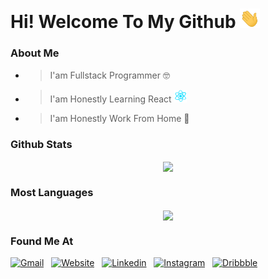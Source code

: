 <h1><span>Hi! Welcome To My Github <img width="32" src='/assets/gif/wave.gif?raw=true'></span></h1>

### About Me

- > I'am Fullstack Programmer 🤓
- > I'am Honestly Learning React <img width="20" src='/assets/gif/react.gif?raw=true'>
- > I'am Honestly Work From Home 🏡

### Github Stats

<p align="center">
    <img align="center" src='https://github-readme-stats.vercel.app/api?username=iqbaltahir1717&theme=github_dark&show_icons=true&count_private=true'>
</p>

### Most Languages

<p align="center">
    <img align="center" src='https://github-readme-stats.vercel.app/api/top-langs/?username=iqbaltahir1717&layout=compact&theme=github_dark'>
</p>

### Found Me At

[![Gmail](https://img.shields.io/badge/Gmail-D14836?style=for-the-badge&logo=gmail&logoColor=white)](mailto:portalservice30@gmail.com) &nbsp;
[![Website](https://img.shields.io/badge/website-000000?style=for-the-badge&logo=About.me&logoColor=white)](https://iqbaltahir33.com) &nbsp;
[![Linkedin](https://img.shields.io/badge/LinkedIn-0077B5?style=for-the-badge&logo=linkedin&logoColor=white)](https://linkedin.com/iqbaltahir33) &nbsp;
[![Instagram](https://img.shields.io/badge/Instagram-E4405F?style=for-the-badge&logo=instagram&logoColor=white)](https://instagram.com/iqbaltahir33) &nbsp;
[![Dribbble](https://img.shields.io/badge/Dribbble-EA4C89?style=for-the-badge&logo=dribbble&logoColor=white)](https://dribbble.com/iqbaltahir33) &nbsp;
